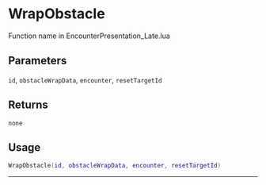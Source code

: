 # WrapObstacle
Function name in EncounterPresentation_Late.lua
## Parameters
`id`, `obstacleWrapData`, `encounter`, `resetTargetId`
## Returns
`none`
## Usage
```lua
WrapObstacle(id, obstacleWrapData, encounter, resetTargetId)
```
---
